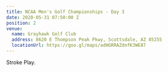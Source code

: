 ```yaml
---
title: NCAA Men's Golf Championships - Day 3
date: 2020-05-31 07:50:00 Z
position: 2
venue:
  name: Grayhawk Golf Club
  address: 8620 E Thompson Peak Pkwy, Scottsdale, AZ 85255
  locationUrl: https://goo.gl/maps/adHGRRAZdnfK3WE87
---
```


Stroke Play.